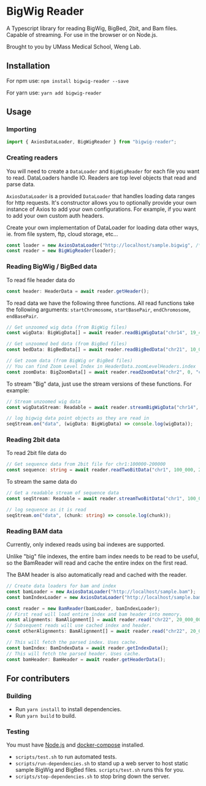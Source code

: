 # BigWig Reader
A Typescript library for reading BigWig, BigBed, 2bit, and Bam files. Capable of streaming.
For use in the browser or on Node.js.

Brought to you by UMass Medical School, Weng Lab.

## Installation

For npm use: `npm install bigwig-reader --save`

For yarn use: `yarn add bigwig-reader`

## Usage

### Importing
```typescript
import { AxiosDataLoader, BigWigReader } from "bigwig-reader";
```

### Creating readers
You will need to create a `DataLoader` and `BigWigReader` for each file you want to read. DataLoaders handle IO. Readers are top level objects that read and parse data.

`AxiosDataLoader` is a provided `DataLoader` that handles loading data ranges for http requests. It's constructor allows you to optionally provide your own instance of Axios to add your own configurations. For example, if you want to add your own custom auth headers.

Create your own implementation of DataLoader for loading data other ways, 
ie. from file system, ftp, cloud storage, etc...
```typescript
const loader = new AxiosDataLoader("http://localhost/sample.bigwig", /* Optional */ Axios.create());
const reader = new BigWigReader(loader);
```

### Reading BigWig / BigBed data
To read file header data do
```typescript
const header: HeaderData = await reader.getHeader();
```

To read data we have the following three functions. All read functions take the following arguments: `startChromosome`, `startBasePair`, `endChromosome`, `endBasePair`.
```typescript
// Get unzoomed wig data (from BigWig files)
const wigData: BigWigData[] = await reader.readBigWigData("chr14", 19_485_000, "chr14", 20_000_100);

// Get unzoomed bed data (from BigBed files)
const bedData: BigBedData[] = await reader.readBigBedData("chr21", 10_000_000, "chr21", 20_000_000);

// Get zoom data (from BigWig or BigBed files)
// You can find Zoom Level Index in HeaderData.zoomLevelHeaders.index
const zoomData: BigZoomData[] = await reader.readZoomData("chr2", 0, "chr6", 1000, /* Zoom Level Index */ 9);
```

To stream "Big" data, just use the stream versions of these functions. For example:

```typescript
// Stream unzoomed wig data
const wigDataStream: Readable = await reader.streamBigWigData("chr14", 19_485_000, "chr14", 20_000_100);

// log bigwig data point objects as they are read in
seqStream.on("data", (wigData: BigWigData) => console.log(wigData));
```

### Reading 2bit data

To read 2bit file data do
```typescript
// Get sequence data from 2bit file for chr1:100000-200000
const sequence: string = await reader.readTwoBitData("chr1", 100_000, 200_000);
```

To stream the same data do
```typescript
// Get a readable stream of sequence data
const seqStream: Readable = await reader.streamTwoBitData("chr1", 100_000, 200_000, 1024 /* Optional chunk size */);

// log sequence as it is read
seqStream.on("data", (chunk: string) => console.log(chunk));
```

### Reading BAM data
Currently, only indexed reads using bai indexes are supported.

Unlike "big" file indexes, the entire bam index needs to be read to be useful, so the 
BamReader will read and cache the entire index on the first read.

The BAM header is also automatically read and cached with the reader.

```typescript
// Create data loaders for bam and index
const bamLoader = new AxiosDataLoader("http://localhost/sample.bam");
const bamIndexLoader = new AxiosDataLoader("http://localhost/sample.bam.bai");

const reader = new BamReader(bamLoader, bamIndexLoader);
// First read will load entire index and bam header into memory.
const alignments: BamAlignment[] = await reader.read("chr22", 20_000_000, 20_010_000);
// Subsequent reads will use cached index and header.
const otherAlignments: BamAlignment[] = await reader.read("chr22", 20_010_000, 20_020_000);

// This will fetch the parsed index. Uses cache.
const bamIndex: BamIndexData = await reader.getIndexData();
// This will fetch the parsed header. Uses cache.
const bamHeader: BamHeader = await reader.getHeaderData();
```

## For contributers

### Building
* Run `yarn install` to install dependencies.
* Run `yarn build` to build.

### Testing
You must have [Node.js](https://www.npmjs.com/get-npm) and [docker-compose](https://www.docker.com/products/docker-desktop) installed. 
* `scripts/test.sh` to run automated tests.
* `scripts/run-dependencies.sh` to stand up a web server to host static sample BigWig and BigBed files. `scripts/test.sh` runs this for you.
* `scripts/stop-dependencies.sh` to stop bring down the server.